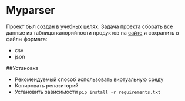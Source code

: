 # Myparser

Проект был создан в учебных целях. Задача проекта сборать все данные из таблицы калорийности продуктов
на [сайте](https://calorizator.ru/product) и сохранить в файлы формата:
* csv
* json

##Установка

* Рекомендуемый способ использовать виртуальную среду
* Копировать репазиторий
* Установить зависимости `pip install -r requirements.txt`
